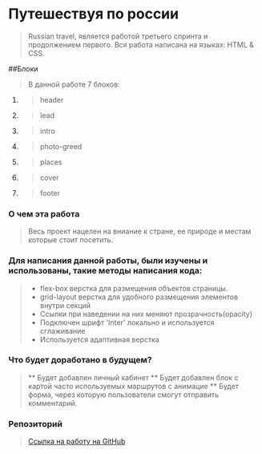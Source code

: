 # Путешествуя по россии
>Russian travel, является работой третьего спринта и продолжением первого. Вся работа написана на языках: HTML & CSS.

##Блоки
> В данной работе 7 блоков:
1.  >header
1.  >lead
1.  >intro
1.  >photo-greed
1.  >places
1.  >cover
1.  >footer

### О чем эта работа
> Весь проект нацелен на вниание к стране, ее природе и местам которые стоит посетить.

### Для написания данной работы, были изучены и использованы, такие методы написания кода:
>- flex-box верстка для размещения объектов страницы.
>- grid-layout верстка для удобного размещения элементов внутри секций
>- Ссылки при наведении на них меняют прозрачность(opacity)
>- Подключен шрифт 'Inter' локально и используется сглаживание
>- Используется адаптивная верстка

### Что будет доработано в будущем?
>** Будет добавлен личный кабинет
>** Будет добавлен блок с картой часто используемых маршрутов с анимацие
>** Будет форма, через которую пользователи смогут отправить комментарий.

### Репозиторий
>[Ссылка на работу на GitHub](https://avdalovboris.github.io/russian-travel_project_submission/)